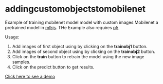 # addingcustomobjectstomobilenet
Example of training mobilenet model model with custom images
Mobilenet a pretrained model in [ml5js](https://ml5js.org). THe Example also requires [p5](https://p5js.org/)

Usage:
1. Add images of first object using by clicking on the **trainobj1** button.
1. Add images of second object using by clicking on the **trainobj2** button.
1. Click on the **train** button to retrain the model using the new image samples.
1. Click on the predict button to get results.

[Click here to see a demo](https://vishalambre.github.io/FeatureExtractionMl5/)
